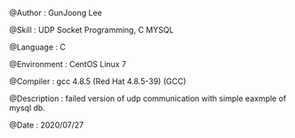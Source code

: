 @Author : GunJoong Lee

@Skill : UDP Socket Programming, C MYSQL

@Language : C

@Environment : CentOS Linux 7

@Compiler : gcc 4.8.5 (Red Hat 4.8.5-39) (GCC)

@Description : failed version of udp communication with simple eaxmple of mysql db.

@Date : 2020/07/27

